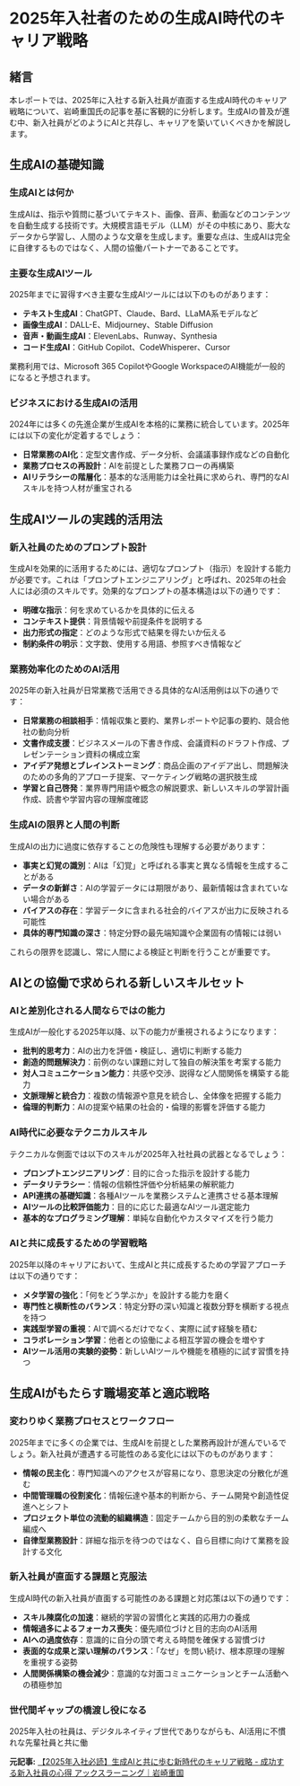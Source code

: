 # 2025年入社者のための生成AI時代のキャリア戦略

## 緒言

本レポートでは、2025年に入社する新入社員が直面する生成AI時代のキャリア戦略について、岩崎重国氏の記事を基に客観的に分析します。生成AIの普及が進む中、新入社員がどのようにAIと共存し、キャリアを築いていくべきかを解説します。

## 生成AIの基礎知識

### 生成AIとは何か

生成AIは、指示や質問に基づいてテキスト、画像、音声、動画などのコンテンツを自動生成する技術です。大規模言語モデル（LLM）がその中核にあり、膨大なデータから学習し、人間のような文章を生成します。重要な点は、生成AIは完全に自律するものではなく、人間の協働パートナーであることです。

### 主要な生成AIツール

2025年までに習得すべき主要な生成AIツールには以下のものがあります：

- **テキスト生成AI**：ChatGPT、Claude、Bard、LLaMA系モデルなど
- **画像生成AI**：DALL-E、Midjourney、Stable Diffusion
- **音声・動画生成AI**：ElevenLabs、Runway、Synthesia
- **コード生成AI**：GitHub Copilot、CodeWhisperer、Cursor

業務利用では、Microsoft 365 CopilotやGoogle WorkspaceのAI機能が一般的になると予想されます。

### ビジネスにおける生成AIの活用

2024年には多くの先進企業が生成AIを本格的に業務に統合しています。2025年には以下の変化が定着するでしょう：

- **日常業務のAI化**：定型文書作成、データ分析、会議議事録作成などの自動化
- **業務プロセスの再設計**：AIを前提とした業務フローの再構築
- **AIリテラシーの階層化**：基本的な活用能力は全社員に求められ、専門的なAIスキルを持つ人材が重宝される

## 生成AIツールの実践的活用法

### 新入社員のためのプロンプト設計

生成AIを効果的に活用するためには、適切なプロンプト（指示）を設計する能力が必要です。これは「プロンプトエンジニアリング」と呼ばれ、2025年の社会人には必須のスキルです。効果的なプロンプトの基本構造は以下の通りです：

- **明確な指示**：何を求めているかを具体的に伝える
- **コンテキスト提供**：背景情報や前提条件を説明する
- **出力形式の指定**：どのような形式で結果を得たいか伝える
- **制約条件の明示**：文字数、使用する用語、参照すべき情報など

### 業務効率化のためのAI活用

2025年の新入社員が日常業務で活用できる具体的なAI活用例は以下の通りです：

- **日常業務の相談相手**：情報収集と要約、業界レポートや記事の要約、競合他社の動向分析
- **文書作成支援**：ビジネスメールの下書き作成、会議資料のドラフト作成、プレゼンテーション資料の構成立案
- **アイデア発想とブレインストーミング**：商品企画のアイデア出し、問題解決のための多角的アプローチ提案、マーケティング戦略の選択肢生成
- **学習と自己啓発**：業界専門用語や概念の解説要求、新しいスキルの学習計画作成、読書や学習内容の理解度確認

### 生成AIの限界と人間の判断

生成AIの出力に過度に依存することの危険性も理解する必要があります：

- **事実と幻覚の識別**：AIは「幻覚」と呼ばれる事実と異なる情報を生成することがある
- **データの新鮮さ**：AIの学習データには期限があり、最新情報は含まれていない場合がある
- **バイアスの存在**：学習データに含まれる社会的バイアスが出力に反映される可能性
- **具体的専門知識の深さ**：特定分野の最先端知識や企業固有の情報には弱い

これらの限界を認識し、常に人間による検証と判断を行うことが重要です。

## AIとの協働で求められる新しいスキルセット

### AIと差別化される人間ならではの能力

生成AIが一般化する2025年以降、以下の能力が重視されるようになります：

- **批判的思考力**：AIの出力を評価・検証し、適切に判断する能力
- **創造的問題解決力**：前例のない課題に対して独自の解決策を考案する能力
- **対人コミュニケーション能力**：共感や交渉、説得など人間関係を構築する能力
- **文脈理解と統合力**：複数の情報源や意見を統合し、全体像を把握する能力
- **倫理的判断力**：AIの提案や結果の社会的・倫理的影響を評価する能力

### AI時代に必要なテクニカルスキル

テクニカルな側面では以下のスキルが2025年入社社員の武器となるでしょう：

- **プロンプトエンジニアリング**：目的に合った指示を設計する能力
- **データリテラシー**：情報の信頼性評価や分析結果の解釈能力
- **API連携の基礎知識**：各種AIツールを業務システムと連携させる基本理解
- **AIツールの比較評価能力**：目的に応じた最適なAIツール選定能力
- **基本的なプログラミング理解**：単純な自動化やカスタマイズを行う能力

### AIと共に成長するための学習戦略

2025年以降のキャリアにおいて、生成AIと共に成長するための学習アプローチは以下の通りです：

- **メタ学習の強化**：「何をどう学ぶか」を設計する能力を磨く
- **専門性と横断性のバランス**：特定分野の深い知識と複数分野を横断する視点を持つ
- **実践型学習の重視**：AIで調べるだけでなく、実際に試す経験を積む
- **コラボレーション学習**：他者との協働による相互学習の機会を増やす
- **AIツール活用の実験的姿勢**：新しいAIツールや機能を積極的に試す習慣を持つ

## 生成AIがもたらす職場変革と適応戦略

### 変わりゆく業務プロセスとワークフロー

2025年までに多くの企業では、生成AIを前提とした業務再設計が進んでいるでしょう。新入社員が遭遇する可能性のある変化には以下のものがあります：

- **情報の民主化**：専門知識へのアクセスが容易になり、意思決定の分散化が進む
- **中間管理職の役割変化**：情報伝達や基本的判断から、チーム開発や創造性促進へとシフト
- **プロジェクト単位の流動的組織構造**：固定チームから目的別の柔軟なチーム編成へ
- **自律型業務設計**：詳細な指示を待つのではなく、自ら目標に向けて業務を設計する文化

### 新入社員が直面する課題と克服法

生成AI時代の新入社員が直面する可能性のある課題と対応策は以下の通りです：

- **スキル陳腐化の加速**：継続的学習の習慣化と実践的応用力の養成
- **情報過多によるフォーカス喪失**：優先順位づけと目的志向のAI活用
- **AIへの過度依存**：意識的に自分の頭で考える時間を確保する習慣づけ
- **表面的な成果と深い理解のバランス**：「なぜ」を問い続け、根本原理の理解を重視する姿勢
- **人間関係構築の機会減少**：意識的な対面コミュニケーションとチーム活動への積極参加

### 世代間ギャップの橋渡し役になる

2025年入社の社員は、デジタルネイティブ世代でありながらも、AI活用に不慣れな先輩社員と共に働

**元記事:** [【2025年入社必読】生成AIと共に歩む新時代のキャリア戦略 - 成功する新入社員の心得 アックスラーニング｜岩崎重国](https://mbp-japan.com/gunma/ax-learning/column/5189118/)